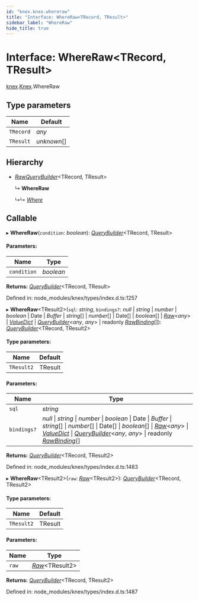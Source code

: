```yaml
---
id: "knex.knex.whereraw"
title: "Interface: WhereRaw<TRecord, TResult>"
sidebar_label: "WhereRaw"
hide_title: true
---
```


# Interface: WhereRaw<TRecord, TResult\>

[knex](../modules/knex.md).[Knex](../modules/knex.knex-1.md).WhereRaw

## Type parameters

Name | Default |
------ | ------ |
`TRecord` | *any* |
`TResult` | *unknown*[] |

## Hierarchy

* [*RawQueryBuilder*](knex.knex.rawquerybuilder.md)<TRecord, TResult\>

  ↳ **WhereRaw**

  ↳↳ [*Where*](knex.knex.where.md)

## Callable

▸ **WhereRaw**(`condition`: *boolean*): [*QueryBuilder*](../classes/knex.knex.querybuilder.md)<TRecord, TResult\>

#### Parameters:

Name | Type |
------ | ------ |
`condition` | *boolean* |

**Returns:** [*QueryBuilder*](../classes/knex.knex.querybuilder.md)<TRecord, TResult\>

Defined in: node_modules/knex/types/index.d.ts:1257

▸ **WhereRaw**<TResult2\>(`sql`: *string*, `bindings?`: *null* \| *string* \| *number* \| *boolean* \| Date \| *Buffer* \| *string*[] \| *number*[] \| Date[] \| *boolean*[] \| [*Raw*](knex.knex.raw.md)<*any*\> \| [*ValueDict*](knex.knex.valuedict.md) \| [*QueryBuilder*](../classes/knex.knex.querybuilder.md)<*any*, *any*\> \| readonly [*RawBinding*](../modules/knex.knex-1.md#rawbinding)[]): [*QueryBuilder*](../classes/knex.knex.querybuilder.md)<TRecord, TResult2\>

#### Type parameters:

Name | Default |
------ | ------ |
`TResult2` | TResult |

#### Parameters:

Name | Type |
------ | ------ |
`sql` | *string* |
`bindings?` | *null* \| *string* \| *number* \| *boolean* \| Date \| *Buffer* \| *string*[] \| *number*[] \| Date[] \| *boolean*[] \| [*Raw*](knex.knex.raw.md)<*any*\> \| [*ValueDict*](knex.knex.valuedict.md) \| [*QueryBuilder*](../classes/knex.knex.querybuilder.md)<*any*, *any*\> \| readonly [*RawBinding*](../modules/knex.knex-1.md#rawbinding)[] |

**Returns:** [*QueryBuilder*](../classes/knex.knex.querybuilder.md)<TRecord, TResult2\>

Defined in: node_modules/knex/types/index.d.ts:1483

▸ **WhereRaw**<TResult2\>(`raw`: [*Raw*](knex.knex.raw.md)<TResult2\>): [*QueryBuilder*](../classes/knex.knex.querybuilder.md)<TRecord, TResult2\>

#### Type parameters:

Name | Default |
------ | ------ |
`TResult2` | TResult |

#### Parameters:

Name | Type |
------ | ------ |
`raw` | [*Raw*](knex.knex.raw.md)<TResult2\> |

**Returns:** [*QueryBuilder*](../classes/knex.knex.querybuilder.md)<TRecord, TResult2\>

Defined in: node_modules/knex/types/index.d.ts:1487
